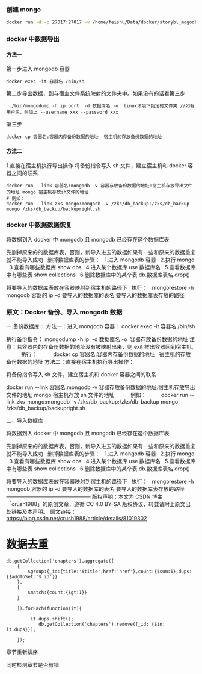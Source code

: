 ### 创建 mongo

```bash
docker run -d -p 27017:27017 -v /home/feishu/Data/docker/storybl_mogodb/mongo_configdb:/data/configdb -v /home/feishu/Data/docker/storybl_mogodb/mongo_db:/data/db --name storybl_mogodb mongo
```

### docker 中数据导出

#### 方法一

第一步进入 mongodb 容器

```
docker exec -it 容器名 /bin/sh
```

第二步导出数据，到与宿主文件系统映射的文件夹中。如果没有的话看第三步

```
 ./bin/mongodump -h ip:port  -d 数据库名 -o  linux环境下指定的文件夹 //如有用户名，则加上 --username xxx --password xxx
```

第三步

```
docker cp 容器名:容器内存备份数据的地址  宿主机的存放备份数据的地址
```

#### 方法二

1.直接在宿主机执行导出操作
将备份指令写入 sh 文件，建立宿主机和 docker 容器之间的联系

```
docker run --link 容器名:mongodb -v 容器存放备份数据的地址:宿主机存放导出文件的地址 mongo 宿主机存放sh文件的地址
# 例如：
docker run --link zks-mongo:mongodb -v /zks/db_backup:/zks/db_backup mongo /zks/db_backup/backupright.sh
```

### docker 中数据数据恢复

将数据到入 docker 中 mongodb,且 mongodb 已经存在这个数据库表

先删掉原来的的数据库表，否则，新导入进去的数据如果有一些和原来的数据重复就不能导入成功
  删掉数据库表的步骤：
  1.进入 mongodb 容器
  2.执行 mongo
  3.查看有哪些数据库 show dbs
  4.进入某个数据库 use 数据库名
  5.查看数据库中有哪些表 show collections
  6.删除数据库中的某个表 db.数据库表名.drop()

将要导入的数据库表放在容器映射到宿主机的路径下
  执行：
  mongorestore -h mongodb 容器的 ip -d 要导入的数据库的表名 要导入的数据库表存放的路径

### 原文：Docker 备份、导入 mongodb 数据

一.备份数据库：
方法一：进入 mongodb 容器：
docker exec -it 容器名 /bin/sh

执行备份指令：
mongodump -h ip  -d 数据库名 -o  容器存放备份数据的地址
注意：若容器内的存备份数据的地址没有被映射出来，则 exit 推出容器回到宿主机,
          执行：
          docker cp 容器名:容器内存备份数据的地址   宿主机的存放备份数据的地址
方法二：直接在宿主机执行导出操作：

将备份指令写入 sh 文件，建立宿主机和 docker 容器之间的联系

docker run --link 容器名:mongodb -v 容器存放备份数据的地址:宿主机存放导出文件的地址 mongo 宿主机存放 sh 文件的地址
          例如：
         docker run --link zks-mongo:mongodb -v /zks/db_backup:/zks/db_backup mongo /zks/db_backup/backupright.sh

二、导入数据库

将数据到入 docker 中 mongodb,且 mongodb 已经存在这个数据库表

先删掉原来的的数据库表，否则，新导入进去的数据如果有一些和原来的数据重复就不能导入成功
  删掉数据库表的步骤：
  1.进入 mongodb 容器
  2.执行 mongo
  3.查看有哪些数据库 show dbs
  4.进入某个数据库 use 数据库名
  5.查看数据库中有哪些表 show collections
  6.删除数据库中的某个表 db.数据库表名.drop()

将要导入的数据库表放在容器映射到宿主机的路径下
  执行：
  mongorestore -h mongodb 容器的 ip -d 要导入的数据库的表名 要导入的数据库表存放的路径
————————————————
版权声明：本文为 CSDN 博主「crush1988」的原创文章，遵循 CC 4.0 BY-SA 版权协议，转载请附上原文出处链接及本声明。
原文链接：https://blog.csdn.net/crush1988/article/details/81019302

# 数据去重

```
db.getCollection('chapters').aggregate([
    {
        $group:{_id:{title:'$title',href:'href'},count:{$sum:1},dups:{$addToSet:'$_id'}}
    },
    {
        $match:{count:{$gt:1}}
    }

    ]).forEach(function(it){

         it.dups.shift();
            db.getCollection('chapters').remove({_id: {$in: it.dups}});

    });
```

章节重新排序

同时检测章节是否有错

